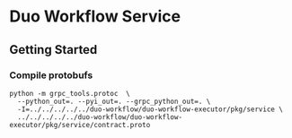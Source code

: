 # Duo Workflow Service

## Getting Started

### Compile protobufs

```
python -m grpc_tools.protoc  \
  --python_out=. --pyi_out=. --grpc_python_out=. \
  -I=../../../../../duo-workflow/duo-workflow-executor/pkg/service \
  ../../../../../duo-workflow/duo-workflow-executor/pkg/service/contract.proto
```

